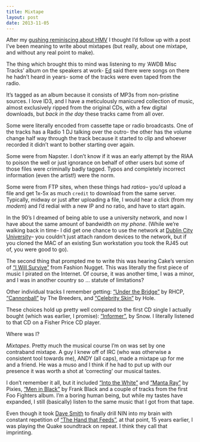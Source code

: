 ```yaml
---
title: Mixtape
layout: post
date: 2013-11-05
---
```

After my [gushing reminiscing about HMV][1] I thought I&rsquo;d follow up with a post I&rsquo;ve been meaning to write about mixtapes (but really, about one mixtape, and without any real point to make).

The thing which brought this to mind was listening to my &lsquo;AWDB Misc Tracks&rsquo; album on the speakers at work- [Ed][2] said there were songs on there he hadn&rsquo;t heard in years- some of the tracks were even taped from the radio.

It&rsquo;s tagged as an album because it consists of MP3s from non-pristine sources. I love ID3, and I have a meticulously manicured collection of music, almost exclusively ripped from the original CDs, with a few digital downloads, but _back in the day_ these tracks came from all over.

Some were literally encoded from cassette tape or radio broadcasts. One of the tracks has a Radio 1 DJ talking over the outro- the other has the volume change half way through the track because it started to clip and whoever recorded it didn&rsquo;t want to bother starting over again.

Some were from Napster. I don&rsquo;t know if it was an early attempt by the RIAA to poison the well or just ignorance on behalf of other users but some of those files were criminally badly tagged. Typos and completely incorrect information (even the artist!) were the norm.

Some were from FTP sites, when these things had _ratios_&#8211; you&rsquo;d upload a file and get 1x-5x as much `credit` to download from the same server. Typically, midway or just after uploading a file, I would hear a click (from my _modem_) and I&rsquo;d redial with a new IP and no ratio, and have to start again.

In the 90&rsquo;s I dreamed of being able to use a university network, and now I have about the same amount of bandwidth _on my phone_. (While we&rsquo;re walking back in time- I did get one chance to use the network at [Dublin City University][3]&#8211; you couldn&rsquo;t just attach random devices to the network, but if you cloned the MAC of an existing Sun workstation you took the RJ45 out of, you were good to go).

The second thing that prompted me to write this was hearing Cake&rsquo;s version of [&ldquo;I Will Survive&rdquo;][4] from Fashion Nugget. This was literally the first piece of music I pirated on the Internet. Of course, it was another time, I was a minor, and I was in another country so &hellip; statute of limitations?

Other individual tracks I remember getting: [&ldquo;Under the Bridge&rdquo;][5] by RHCP, [&ldquo;Cannonball&rdquo;][6] by The Breeders, and [&ldquo;Celebrity Skin&rdquo;][7] by Hole.

These choices hold up pretty well compared to the first CD single I actually bought (which was earlier, I promise): [&ldquo;Informer&rdquo;][8], by Snow. I literally listened to that CD on a Fisher Price CD player.

Where was I?

_Mixtapes_. Pretty much the musical course I&rsquo;m on was set by one contraband mixtape. A guy I knew off of IRC (who was otherwise a consistent tool towards me), ANDY (all caps), made a mixtape up for me and a friend. He was a muso and I think if he had to put up with our presence it was worth a shot at &lsquo;correcting&rsquo; our musical tastes.

I don&rsquo;t remember it all, but it included [&ldquo;Into the White&rdquo;][9] and [&ldquo;Manta Ray&rdquo;][10] by Pixies, [&ldquo;Men in Black&rdquo;][11] by Frank Black and a couple of tracks from the first Foo Fighters album. I&rsquo;m a boring human being, but while my tastes have expanded, I still (basically) listen to the same music that I got from that tape.

Even though it took [Dave Smith][12] to finally drill NIN into my brain with constant repetition of [&ldquo;The Hand that Feeds&rdquo;][13], at that point, 15 years earlier, I was playing the Quake soundtrack on repeat. I think they call that imprinting.

 [1]: https://www.insom.me.uk/post/hmv.html
 [2]: https://twitter.com/ejrowley
 [3]: http://www.dcu.ie/
 [4]: https://play.spotify.com/track/0qgiFuYhYuwtFXEwYakddE
 [5]: https://play.spotify.com/track/23NPGXlSaIqWzvxIRhM2oG
 [6]: https://play.spotify.com/track/11nv53N7ZnNTCgyl8yxvYd
 [7]: https://play.spotify.com/track/2VTQAjZr7FPoEJD2sNoH3o
 [8]: https://play.spotify.com/track/2LjiPAQOVazT8sRyXL3XRs
 [9]: https://play.spotify.com/track/051tQvyTMedAnD9P5PkJIl
 [10]: https://play.spotify.com/track/0kfdZnXYBWPzaBderiOt5n
 [11]: https://play.spotify.com/track/5qJ5BrWr5s3skQCkKo9ARO
 [12]: https://twitter.com/davidjamessmith
 [13]: https://play.spotify.com/track/4L5r9XNiWJ7cbqcIiNvVes


